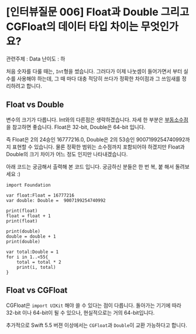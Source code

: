 # [인터뷰질문 006] Float과 Double 그리고 CGFloat의 데이터 타입 차이는 무엇인가요?

관련주제 : Data
난이도 : 하

처음 숫자를 다룰 때는, `Int`형을 썼습니다. 그러다가 이제 나눗셈이 들어가면서 부터 실수를 사용해야 하는데,
그 때 마다 대충 적당히 쓰다가 정확한 차이점과 그 쓰임새를 정리하려고 합니다.

## Float vs Double
변수의 크기가 다릅니다. Int와의 다른점은 생략하겠습니다. 자세 한 부분은 [부동소수점](https://ko.wikipedia.org/wiki/부동소수점)을 참고하면 좋습니다.
Float은 32-bit, Double은 64-bit 입니다.

즉 Float은 2의 24승인 16777216.0, Double은 2의 53승인 9007199254740992까지 표현할 수 있습니다.
물론 정확한 범위는 소수점까지 포함되어야 하겠지만 Float과 Double의 크기 차이가 어느 정도 인지만 나타내겠습니다.

아래 코드는 궁금해서 출력해 본 코드 입니다. 궁금하신 분들은 한 번 복, 붙 해서 돌려보세요 :)

```
import Foundation

var float:Float = 16777216
var double: Double =  9007199254740992

print(float)
float = float + 1
print(float)

print(double)
double = double + 1
print(double)

var total:Double = 1
for i in 1..<55{
    total = total * 2
    print(i, total)
}
```

## Float vs CGFloat
CGFloat은 `import UIKit` 해야 쓸 수 있다는 점이 다릅니다. 돌아가는 기기에 따라 32-bit 이나 64-bit이 될 수 있으나,
현실적으로는 거의 64-bit입니다.

추가적으로 Swift 5.5 버젼 이상에서는 `CGFloat`과 `Double`이 교환 가능하다고 합니다.
